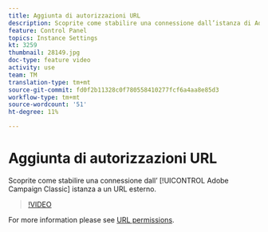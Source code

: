 ```yaml
---
title: Aggiunta di autorizzazioni URL
description: Scoprite come stabilire una connessione dall’istanza di Adobe Campaign Classic a un URL esterno.
feature: Control Panel
topics: Instance Settings
kt: 3259
thumbnail: 28149.jpg
doc-type: feature video
activity: use
team: TM
translation-type: tm+mt
source-git-commit: fd0f2b11328c0f780558410277fcf6a4aa8e85d3
workflow-type: tm+mt
source-wordcount: '51'
ht-degree: 11%

---
```



# Aggiunta di autorizzazioni URL

Scoprite come stabilire una connessione dall’ [!UICONTROL Adobe Campaign Classic] istanza a un URL esterno.

>[!VIDEO](https://video.tv.adobe.com/v/28149?quality=12)

For more information please see [URL permissions](https://docs.adobe.com/content/help/en/control-panel/using/instances-settings/url-permissions.html).
